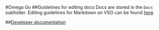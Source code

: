 #Omega Go
##Guidelines for editing docs
Docs are stored in the `Docs` subfolder. Editing guidelines for Markdown on VSO can be found [here](https://www.visualstudio.com/en-us/docs/reference/markdown-guidance)

##[Developer documentation](Docs/Developer/README.md)